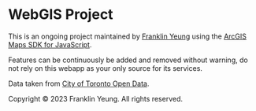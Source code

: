 
# WebGIS Project

This is an ongoing project maintained by [Franklin Yeung](https://franklinyeung.me) using the [ArcGIS Maps SDK for JavaScript](https://developers.arcgis.com/javascript/latest/).

Features can be continuously be added and removed without warning, do not rely on this webapp  as your only source for its services.

Data taken from [City of Toronto Open Data](https://www.toronto.ca/city-government/data-research-maps/open-data/).

Copyright &copy; 2023 Franklin Yeung. All rights reserved.